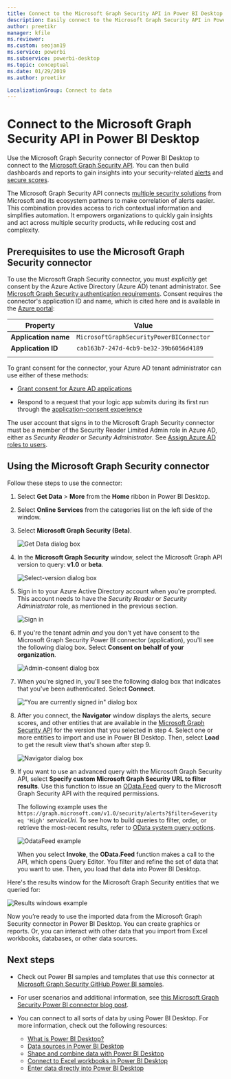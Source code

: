 ```yaml
---
title: Connect to the Microsoft Graph Security API in Power BI Desktop
description: Easily connect to the Microsoft Graph Security API in Power BI Desktop
author: preetikr
manager: kfile
ms.reviewer:
ms.custom: seojan19
ms.service: powerbi
ms.subservice: powerbi-desktop
ms.topic: conceptual
ms.date: 01/29/2019
ms.author: preetikr

LocalizationGroup: Connect to data
---
```

# Connect to the Microsoft Graph Security API in Power BI Desktop

Use the Microsoft Graph Security connector of Power BI Desktop to connect to the [Microsoft Graph Security API](https://aka.ms/graphsecuritydocs). You can then build dashboards and reports to gain insights into your security-related [alerts](https://docs.microsoft.com/graph/api/resources/alert?view=graph-rest-1.0) and [secure scores](https://docs.microsoft.com/graph/api/resources/securescores?view=graph-rest-beta).

The Microsoft Graph Security API connects [multiple security solutions](https://aka.ms/graphsecurityalerts) from Microsoft and its ecosystem partners to make correlation of alerts easier. This combination provides access to rich contextual information and simplifies automation. It empowers organizations to quickly gain insights and act across multiple security products, while reducing cost and complexity.

## Prerequisites to use the Microsoft Graph Security connector

To use the Microsoft Graph Security connector, you must *explicitly* get consent by the Azure Active Directory (Azure AD) tenant administrator. See 
[Microsoft Graph Security authentication requirements](https://aka.ms/graphsecurityauth).
Consent requires the connector's application ID and name, which is cited here and is available in the [Azure portal](https://portal.azure.com):

| Property | Value |
|----------|-------|
| **Application name** | `MicrosoftGraphSecurityPowerBIConnector` |
| **Application ID** | `cab163b7-247d-4cb9-be32-39b6056d4189` |
|||

To grant consent for the connector, your Azure AD tenant administrator can use either of these methods:

* [Grant consent for Azure AD applications](https://docs.microsoft.com/azure/active-directory/develop/v2-permissions-and-consent)

* Respond to a request that your logic app submits during its first run through the
   [application-consent experience](https://docs.microsoft.com/azure/active-directory/develop/application-consent-experience)
   
The user account that signs in to the Microsoft Graph Security connector must be a member of the Security Reader Limited Admin role in Azure AD, either as *Security Reader* or *Security Administrator*. See [Assign Azure AD roles to users](https://docs.microsoft.com/graph/security-authorization#assign-azure-ad-roles-to-users).

## Using the Microsoft Graph Security connector

Follow these steps to use the connector:

1. Select **Get Data** > **More** from the **Home** ribbon in Power BI Desktop.
2. Select **Online Services** from the categories list on the left side of the window.
3. Select **Microsoft Graph Security (Beta)**.

    ![Get Data dialog box](media/desktop-connect-graph-security/GetData.PNG)
    
4. In the **Microsoft Graph Security** window, select the Microsoft Graph API version to query: **v1.0** or **beta**.

    ![Select-version dialog box](media/desktop-connect-graph-security/selectVersion.PNG)
    
5. Sign in to your Azure Active Directory account when you're prompted. This account needs to have the *Security Reader* or *Security Administrator* role, as mentioned in the previous section.

    ![Sign in](media/desktop-connect-graph-security/SignIn.PNG) 
    
6. If you're the tenant admin *and* you don't yet have consent to the Microsoft Graph Security Power BI connector (application), you'll see the following dialog box. Select **Consent on behalf of your organization**.

    ![Admin-consent dialog box](media/desktop-connect-graph-security/AdminConsent.PNG)
    
7. When you're signed in, you'll see the following dialog box that indicates that you've been authenticated. Select **Connect**.

    !["You are currently signed in" dialog box](media/desktop-connect-graph-security/SignedIn.PNG)
    
8. After you connect, the **Navigator** window displays the alerts, secure scores, and other entities that are available in the [Microsoft Graph Security API](https://aka.ms/graphsecuritydocs) for the version that you selected in step 4. Select one or more entities to import and use in Power BI Desktop. Then, select **Load** to get the result view that's shown after step 9.

    ![Navigator dialog box](media/desktop-connect-graph-security/NavTable.PNG)
    
9. If you want to use an advanced query with the Microsoft Graph Security API, select **Specify custom Microsoft Graph Security URL to filter results**. Use this function to issue an [OData.Feed](https://docs.microsoft.com/power-bi/desktop-connect-odata) query to the Microsoft Graph Security API with the required permissions.

   The following example uses the `https://graph.microsoft.com/v1.0/security/alerts?$filter=Severity eq 'High'` *serviceUri*. To see how to build queries to filter, order, or retrieve the most-recent results, refer to [OData system query options](https://docs.microsoft.com/graph/query-parameters).

   ![OdataFeed example](media/desktop-connect-graph-security/ODataFeed.PNG)
    
   When you select **Invoke**, the **OData.Feed** function makes a call to the API, which opens Query Editor. You filter and refine the set of data that you want to use. Then, you load that data into Power BI Desktop.

Here's the results window for the Microsoft Graph Security entities that we queried for:

   ![Results windows example](media/desktop-connect-graph-security/Result.PNG)
    

Now you’re ready to use the imported data from the Microsoft Graph Security connector in Power BI Desktop. You can create graphics or reports. Or, you can interact with other data that you import from Excel workbooks, databases, or other data sources.

## Next steps
* Check out Power BI samples and templates that use this connector at [Microsoft Graph Security GitHub Power BI samples](https://aka.ms/graphsecuritypowerbiconnectorsamples).

* For user scenarios and additional information, see [this Microsoft Graph Security Power BI connector blog post](https://aka.ms/graphsecuritypowerbiconnectorblogpost).

* You can connect to all sorts of data by using Power BI Desktop. For more information, check out the following resources:

    * [What is Power BI Desktop?](desktop-what-is-desktop.md)
    * [Data sources in Power BI Desktop](desktop-data-sources.md)
    * [Shape and combine data with Power BI Desktop](desktop-shape-and-combine-data.md)
    * [Connect to Excel workbooks in Power BI Desktop](desktop-connect-excel.md)
    * [Enter data directly into Power BI Desktop](desktop-enter-data-directly-into-desktop.md)
